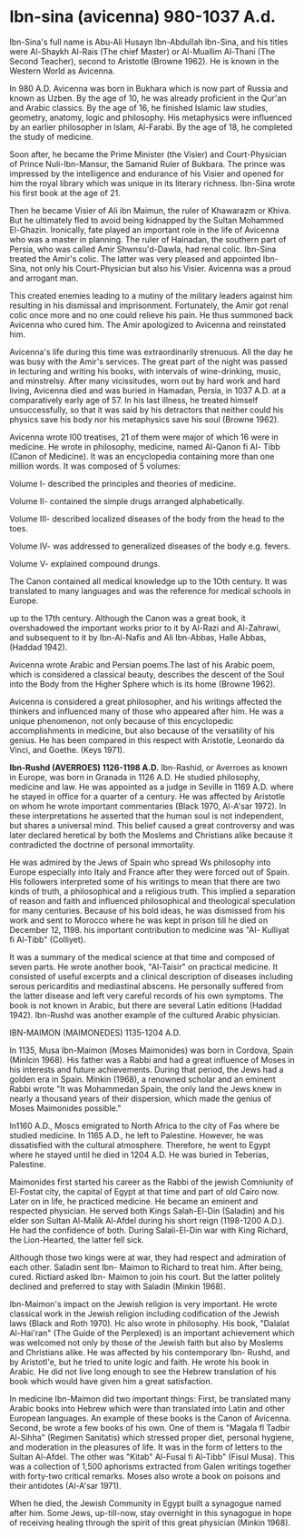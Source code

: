 Ibn-sina (avicenna) 980-1037 A.d.
=================================

Ibn-Sina's full name is Abu-Ali Husayn lbn-Abdullah lbn-Sina, and his
titles were Al-Shaykh Al-Rais (The chief Master) or Al-Muallim Al-Thani
(The Second Teacher), second to Aristotle (Browne 1962). He is known in
the Western World as Avicenna.

In 980 A.D. Avicenna was born in Bukhara which is now part of Russia
and known as Uzben. By the age of 10, he was already proficient in the
Qur'an and Arabic classics. By the age of 16, he finished Islamic law
studies, geometry, anatomy, logic and philosophy. His metaphysics were
influenced by an earlier philosopher in Islam, Al-Farabi. By the age of
18, he completed the study of medicine.

Soon after, he became the Prime Minister (the Visier) and
Court-Physician of Prince Nuli-Ibn-Mansur, the Samanid Ruler of Bukbara.
The prince was impressed by the intelligence and endurance of his Visier
and opened for him the royal library which was unique in its literary
richness. Ibn-Sina wrote his first book at the age of 21.

Then he became Visier of Ali ibn Maimun, the ruler of Khawarazm or
Khiva. But he ultimately fled to avoid being kidnapped by the Sultan
Mohammed El-Ghazin. Ironically, fate played an important role in the
life of Avicenna who was a master in planning. The ruler of Hainadan,
the southern part of Persia, who was called Amir Shwnsu'd-Dawla, had
renal colic. Ibn-Sina treated the Amir's colic. The latter was very
pleased and appointed Ibn-Sina, not only his Court-Physician but also
his Visier. Avicenna was a proud and arrogant man.

This created enemies leading to a mutiny of the military leaders
against him resulting in his dismissal and imprisonment. Fortunately,
the Amir got renal colic once more and no one could relieve his pain. He
thus summoned back Avicenna who cured him. The Amir apologized to
Avicenna and reinstated him.

Avicenna's life during this time was extraordinarily strenuous. All the
day he was busy with the Amir's services. The great part of the night
was passed in lecturing and writing his books, with intervals of
wine-drinking, music, and minstrelsy. After many vicissitudes, worn out
by hard work and hard living, Avicenna died and was buried in Hamadan,
Persia, in 1037 A.D. at a comparatively early age of 57. In his last
illness, he treated himself unsuccessfully, so that it was said by his
detractors that neither could his physics save his body nor his
metaphysics save his soul (Browne 1962).

Avicenna wrote I00 treatises, 21 of them were major of which 16 were in
medicine. He wrote in philosophy, medicine, named Al-Qanon fi Al- Tibb
(Canon of Medicine). It was an encyclopedia containing more than one
million words. It was composed of 5 volumes:

Volume I- described the principles and theories of medicine.

Volume II- contained the simple drugs arranged alphabetically.

Volume III- described localized diseases of the body from the head to
the toes.


Volume IV- was addressed to generalized diseases of the body e.g.
fevers.

Volume V- explained compound drungs.

The Canon contained all medical knowledge up to the 1Oth century. It
was translated to many languages and was the reference for medical
schools in Europe.

up to the 17th century. Although the Canon was a great book, it
overshadowed the important works prior to it by Al-Razi and Al-Zahrawi,
and subsequent to it by Ibn-Al-Nafis and Ali Ibn-Abbas, Halle Abbas,
(Haddad 1942).

Avicenna wrote Arabic and Persian poems.The last of his Arabic poem,
which is considered a classical beauty, describes the descent of the
Soul into the Body from the Higher Sphere which is its home (Browne
1962).

Avicenna is considered a great philosopher, and his writings affected
the thinkers and influenced many of those who appeared after him. He was
a unique phenomenon, not only because of this encyclopedic
accomplishments in medicine, but also because of the versatility of his
genius. He has been compared in this respect with Aristotle, Leonardo da
Vinci, and Goethe. (Keys 1971).


**Ibn-Rushd (AVERROES) 1126-1198 A.D.** Ibn-Rashid, or Averroes as
known in Europe, was born in Granada in 1126 A.D. He studied philosophy,
medicine and law. He was appointed as a judge in Seville in 1169 A.D.
where he stayed in office for a quarter of a century. He was affected by
Aristotle on whom he wrote important commentaries (Black 1970, Al-A'sar
1972). In these interpretations he asserted that the human soul is not
independent, but shares a universal mind. This belief caused a great
controversy and was later declared heretical by both the Moslems and
Christians alike because it contradicted the doctrine of personal
immortality.

He was admired by the Jews of Spain who spread Ws philosophy into
Europe especially into Italy and France after they were forced out of
Spain. His followers interpreted some of his writings to mean that there
are two kinds of truth, a philosophical and a religious truth. This
implied a separation of reason and faith and influenced philosophical
and theological speculation for many centuries. Because of his bold
ideas, he was dismissed from his work and sent to Morocco where he was
kept in prison till he died on December 12, 1198. his important
contribution to medicine was "Al- Kulliyat fi Al-Tibb" (Colliyet).

It was a summary of the medical science at that time and composed of
seven parts. He wrote another book, "Al-Taisir" on practical medicine.
It consisted of useful excerpts and a clinical description of diseases
including serous pericarditis and mediastinal abscens. He personally
suffered from the latter disease and left very careful records of his
own symptoms. The book is not known in Arabic, but there are several
Latin editions (Haddad 1942). Ibn-Rushd was another example of the
cultured Arabic physician.

IBN-MAIMON (MAIMONEDES) 1135-1204 A.D.

In 1135, Musa Ibn-Maimon (Moses Maimonides) was born in Cordova, Spain
(Minlcin 1968). His father was a Rabbi and had a great influence of
Moses in his interests and future achievements. During that period, the
Jews had a golden era in Spain. Minkin (1968), a renowned scholar and an
eminent Rabbi wrote "It was Mohammedan Spain, the only land the Jews
knew in nearly a thousand years of their dispersion, which made the
genius of Moses Maimonides possible."

In1160 A.D., Moscs emigrated to North Africa to the city of Fas where
be studied medicine. In 1165 A.D., he left to Palestine. However, he was
dissatisfied with the cultural atmosphere. Therefore, he went to Egypt
where he stayed until he died in 1204 A.D. He was buried in Teberias,
Palestine.

Maimonides first started his career as the Rabbi of the jewish
Comniunity of El-Fostat city, the capital of Egypt at that time and part
of old Cairo now. Later on in life, he practiced medicine. He became an
eminent and respected physician. He served both Kings Salah-El-Din
(Saladin) and his elder son Sultan Al-Malik Al-Afdel during his short
reign (1198-1200 A.D.). He had the confidence of both. During
Salali-El-Din war with King Richard, the Lion-Hearted, the latter fell
sick.

Although those two kings were at war, they had respect and admiration
of each other. Saladin sent Ibn- Maimon to Richard to treat him. After
being, cured. Rictiard asked Ibn- Maimon to join his court. But the
latter politely declined and preferred to stay with Saladin (Minkin
1968).

Ibn-Maimon's impact on the Jewish religion is very important. He wrote
classical work in the Jewish religion including codification of the
Jewish laws (Black and Roth 1970). Hc also wrote in philosophy. His
book, "Dalalat Al-Hai'ran" (The Guide of the Perplexed) is an important
achievement which was welcomed not only by those of the Jewish faith but
also by Moslems and Christians alike. He was affected by his
contemporary Ibn- Rushd, and by Aristotl'e, but he tried to unite logic
and faith. He wrote his book in Arabic. He did not live long enough to
see the Hebrew translation of his book which would have given him a
great satisfaction.

In medicine Ibn-Maimon did two important things: First, be translated
many Arabic books into Hebrew which were than translated into Latin and
other European languages. An example of these books is the Canon of
Avicenna. Second, be wrote a few books of his own. One of them is
"Magala fl Tadbir Al-Sihha" (Regimen Sanitatis) which stressed proper
diet, personal hygiene, and moderation in the pleasures of life. It was
in the form of letters to the Sultan Al-Afdel. The other was "Kitab"
Al-Fusal fi Al-Tibb" (Fisul Musa). This was a collection of 1,500
aphorisms extracted from Galen writings together with forty-two critical
remarks. Moses also wrote a book on poisons and their antidotes
(Al-A'sar 1971).

When he died, the Jewish Community in Egypt built a synagogue named
after him. Some Jews, up-till-now, stay overnight in this synagogue in
hope of receiving healing through the spirit of this great physician
(Minkin 1968).


